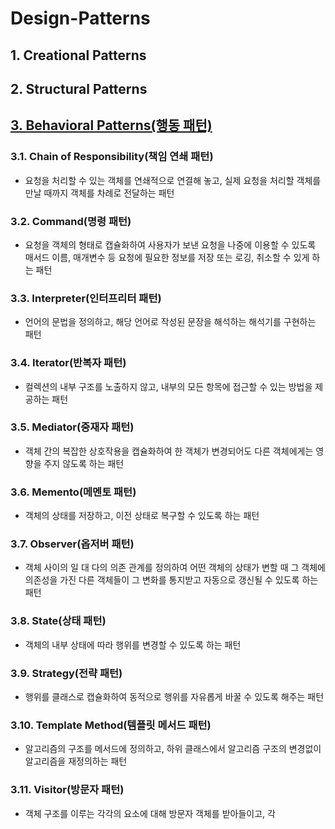 # Design-Patterns

## 1. Creational Patterns

## 2. Structural Patterns

## [3. Behavioral Patterns(행동 패턴)](./Behavioral%20Patterns/)

### 3.1. Chain of Responsibility(책임 연쇄 패턴)

- 요청을 처리할 수 있는 객체를 연쇄적으로 연결해 놓고, 실제 요청을 처리할 객체를 만날 때까지 객체를 차례로 전달하는 패턴

### 3.2. Command(명령 패턴)

- 요청을 객체의 형태로 캡슐화하여 사용자가 보낸 요청을 나중에 이용할 수 있도록 매서드 이름, 매개변수 등 요청에 필요한 정보를 저장 또는 로깅, 취소할 수 있게 하는 패턴

### 3.3. Interpreter(인터프리터 패턴)

- 언어의 문법을 정의하고, 해당 언어로 작성된 문장을 해석하는 해석기를 구현하는 패턴

### 3.4. Iterator(반복자 패턴)

- 컬렉션의 내부 구조를 노출하지 않고, 내부의 모든 항목에 접근할 수 있는 방법을 제공하는 패턴

### 3.5. Mediator(중재자 패턴)

- 객체 간의 복잡한 상호작용을 캡슐화하여 한 객체가 변경되어도 다른 객체에게는 영향을 주지 않도록 하는 패턴

### 3.6. Memento(메멘토 패턴)

- 객체의 상태를 저장하고, 이전 상태로 복구할 수 있도록 하는 패턴

### 3.7. Observer(옵저버 패턴)

- 객체 사이의 일 대 다의 의존 관계를 정의하여 어떤 객체의 상태가 변할 때 그 객체에 의존성을 가진 다른 객체들이 그 변화를 통지받고 자동으로 갱신될 수 있도록 하는 패턴

### 3.8. State(상태 패턴)

- 객체의 내부 상태에 따라 행위를 변경할 수 있도록 하는 패턴

### 3.9. Strategy(전략 패턴)

- 행위를 클래스로 캡슐화하여 동적으로 행위를 자유롭게 바꿀 수 있도록 해주는 패턴

### 3.10. Template Method(템플릿 메서드 패턴)

- 알고리즘의 구조를 메서드에 정의하고, 하위 클래스에서 알고리즘 구조의 변경없이 알고리즘을 재정의하는 패턴

### 3.11. Visitor(방문자 패턴)

- 객체 구조를 이루는 각각의 요소에 대해 방문자 객체를 받아들이고, 각